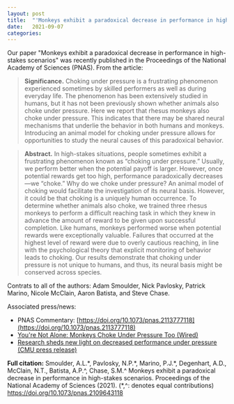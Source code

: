 ```yaml
---
layout: post
title:  "'Monkeys exhibit a paradoxical decrease in performance in high-stakes scenarios' published in PNAS"
date:   2021-09-07
categories: 
---
```


Our paper "Monkeys exhibit a paradoxical decrease in performance in high-stakes scenarios" was recently published in the Proceedings of the National Academy of Sciences (PNAS).  From the article:

> **Significance.** Choking under pressure is a frustrating phenomenon experienced sometimes by skilled performers as well as during everyday life. The phenomenon has been extensively studied in humans, but it has not been previously shown whether animals also choke under pressure. Here we report that rhesus monkeys also choke under pressure. This indicates that there may be shared neural mechanisms that underlie the behavior in both humans and monkeys. Introducing an animal model for choking under pressure allows for opportunities to study the neural causes of this paradoxical behavior.

> **Abstract.**  In high-stakes situations, people sometimes exhibit a frustrating phenomenon known as “choking under pressure.” Usually, we perform better when the potential payoff is larger. However, once potential rewards get too high, performance paradoxically decreases—we “choke.” Why do we choke under pressure? An animal model of choking would facilitate the investigation of its neural basis. However, it could be that choking is a uniquely human occurrence. To determine whether animals also choke, we trained three rhesus monkeys to perform a difficult reaching task in which they knew in advance the amount of reward to be given upon successful completion. Like humans, monkeys performed worse when potential rewards were exceptionally valuable. Failures that occurred at the highest level of reward were due to overly cautious reaching, in line with the psychological theory that explicit monitoring of behavior leads to choking. Our results demonstrate that choking under pressure is not unique to humans, and thus, its neural basis might be conserved across species.

Contrats to all of the authors:  Adam Smoulder, Nick Pavlosky, Patrick Marino, Nicole McClain, Aaron Batista, and Steve Chase.

Associated press/news:
- PNAS Commentary: [https://doi.org/10.1073/pnas.2113777118](https://doi.org/10.1073/pnas.2113777118)
- [You're Not Alone: Monkeys Choke Under Pressure Too (Wired)](https://www.wired.com/story/youre-not-alone-monkeys-choke-under-pressure-too/)
- [Research sheds new light on decreased performance under pressure (CMU press release)](https://engineering.cmu.edu/news-events/news/2021/08/24-performance-under-pressure.html)

**Full citation:**  Smoulder, A.L.\*, Pavlosky, N.P.\*, Marino, P.J.\*, Degenhart, A.D., McClain, N.T., Batista, A.P.^, Chase, S.M.^  Monkeys exhibit a paradoxical decrease in performance in high-stakes scenarios.  Proceedings of the National Academy of Sciences (2021).  (\*,^: denotes equal contributions)  https://doi.org/10.1073/pnas.2109643118
